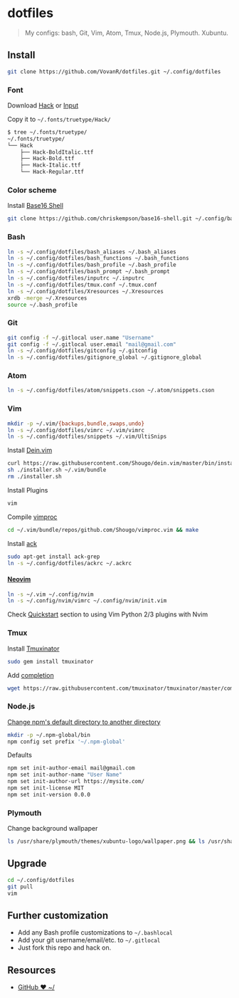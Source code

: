 # dotfiles

> My configs: bash, Git, Vim, Atom, Tmux, Node.js, Plymouth. Xubuntu.

## Install

```bash
git clone https://github.com/VovanR/dotfiles.git ~/.config/dotfiles
```

### Font

Download [Hack](https://github.com/chrissimpkins/Hack) or [Input](http://input.fontbureau.com/)

Copy it to `~/.fonts/truetype/Hack/`
```bash
$ tree ~/.fonts/truetype/
~/.fonts/truetype/
└── Hack
    ├── Hack-BoldItalic.ttf
    ├── Hack-Bold.ttf
    ├── Hack-Italic.ttf
    └── Hack-Regular.ttf
```

### Color scheme

Install [Base16 Shell](https://github.com/chriskempson/base16-shell#installation)
```bash
git clone https://github.com/chriskempson/base16-shell.git ~/.config/base16-shell
```

### Bash

```bash
ln -s ~/.config/dotfiles/bash_aliases ~/.bash_aliases
ln -s ~/.config/dotfiles/bash_functions ~/.bash_functions
ln -s ~/.config/dotfiles/bash_profile ~/.bash_profile
ln -s ~/.config/dotfiles/bash_prompt ~/.bash_prompt
ln -s ~/.config/dotfiles/inputrc ~/.inputrc
ln -s ~/.config/dotfiles/tmux.conf ~/.tmux.conf
ln -s ~/.config/dotfiles/Xresources ~/.Xresources
xrdb -merge ~/.Xresources
source ~/.bash_profile
```

### Git

```bash
git config -f ~/.gitlocal user.name "Username"
git config -f ~/.gitlocal user.email "mail@gmail.com"
ln -s ~/.config/dotfiles/gitconfig ~/.gitconfig
ln -s ~/.config/dotfiles/gitignore_global ~/.gitignore_global
```

### Atom

```bash
ln -s ~/.config/dotfiles/atom/snippets.cson ~/.atom/snippets.cson
```

### Vim

```bash
mkdir -p ~/.vim/{backups,bundle,swaps,undo}
ln -s ~/.config/dotfiles/vimrc ~/.vim/vimrc
ln -s ~/.config/dotfiles/snippets ~/.vim/UltiSnips
```

Install [Dein.vim](https://github.com/Shougo/dein.vim)
```bash
curl https://raw.githubusercontent.com/Shougo/dein.vim/master/bin/installer.sh > installer.sh
sh ./installer.sh ~/.vim/bundle
rm ./installer.sh
```

Install Plugins
```bash
vim
```

Compile [vimproc](https://github.com/Shougo/vimproc.vim#building)
```bash
cd ~/.vim/bundle/repos/github.com/Shougo/vimproc.vim && make
```

Install [ack](http://beyondgrep.com/install/)
```bash
sudo apt-get install ack-grep
ln -s ~/.config/dotfiles/ackrc ~/.ackrc
```

#### [Neovim](https://github.com/neovim/neovim/wiki/Installing-Neovim)
```bash
ln -s ~/.vim ~/.config/nvim
ln -s ~/.config/nvim/vimrc ~/.config/nvim/init.vim
```
Check [Quickstart](https://neovim.io/doc/user/nvim_python.html) section to using Vim Python 2/3 plugins with Nvim

### Tmux

Install [Tmuxinator](https://github.com/tmuxinator/tmuxinator)
```bash
sudo gem install tmuxinator
```

Add [completion](https://github.com/tmuxinator/tmuxinator#completion)
```bash
wget https://raw.githubusercontent.com/tmuxinator/tmuxinator/master/completion/tmuxinator.bash -P ~/.local/bin/
```

### Node.js

[Change npm's default directory to another directory](https://docs.npmjs.com/getting-started/fixing-npm-permissions)
```bash
mkdir -p ~/.npm-global/bin
npm config set prefix '~/.npm-global'
```

Defaults
```bash
npm set init-author-email mail@gmail.com
npm set init-author-name "User Name"
npm set init-author-url https://mysite.com/
npm set init-license MIT
npm set init-version 0.0.0
```

### Plymouth

Change background wallpaper
```bash
ls /usr/share/plymouth/themes/xubuntu-logo/wallpaper.png && ls /usr/share/xfce4/backdrops/Mountainous_View_by_Sven_Scheuermeier.jpg && sudo convert /usr/share/xfce4/backdrops/Mountainous_View_by_Sven_Scheuermeier.jpg /usr/share/plymouth/themes/xubuntu-logo/wallpaper.png
```

## Upgrade

```bash
cd ~/.config/dotfiles
git pull
vim
```

## Further customization

- Add any Bash profile customizations to `~/.bashlocal`
- Add your git username/email/etc. to `~/.gitlocal`
- Just fork this repo and hack on.

## Resources

- [GitHub ❤ ~/](http://dotfiles.github.io/)
